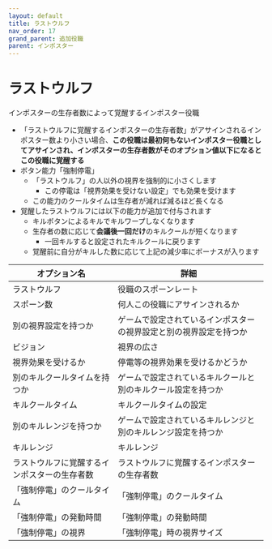 ```yaml
---
layout: default
title: ラストウルフ
nav_order: 17
grand_parent: 追加役職
parent: インポスター
---
```


# ラストウルフ

インポスターの生存者数によって覚醒するインポスター役職
- 「ラストウルフに覚醒するインポスターの生存者数」がアサインされるインポスター数より小さい場合、**この役職は最初何もないインポスター役職としてアサインされ、インポスターの生存者数がそのオプション値以下になるとこの役職に覚醒する**
- ボタン能力「強制停電」
  - 「ラストウルフ」の人以外の視界を強制的に小さくします
    - この停電は「視界効果を受けない設定」でも効果を受けます
  - この能力のクールタイムは生存者が減れば減るほど長くなる
- 覚醒したラストウルフには以下の能力が追加で付与されます
  - キルボタンによるキルでキルワープしなくなります
  - 生存者の数に応じて**会議後一回だけ**のキルクールが短くなります
    - 一回キルすると設定されたキルクールに戻ります
  - 覚醒前に自分がキルした数に応じて上記の減少率にボーナスが入ります



|  オプション名 |  詳細  |
| ---- | ---- |
|  ラストウルフ  | 役職のスポーンレート |
|  スポーン数  | 何人この役職にアサインされるか |
|  別の視界設定を持つか  |  ゲームで設定されているインポスターの視界設定と別の視界設定を持つか  |
|  ビジョン  |  視界の広さ  |
|  視界効果を受けるか  |  停電等の視界効果を受けるかどうか  |
|  別のキルクールタイムを持つか  | ゲームで設定されているキルクールと別のキルクール設定を持つか |
|  キルクールタイム  |  キルクールタイムの設定  |
|  別のキルレンジを持つか  |  ゲームで設定されているキルレンジと別のキルレンジ設定を持つか  |
|  キルレンジ  |  キルレンジ  |
|  ラストウルフに覚醒するインポスターの生存者数  |  ラストウルフに覚醒するインポスターの生存者数  |
|  「強制停電」のクールタイム  | 「強制停電」のクールタイム  |
|  「強制停電」の発動時間  |  「強制停電」の発動時間  |
|  「強制停電」の視界  |  「強制停電」時の視界サイズ  |